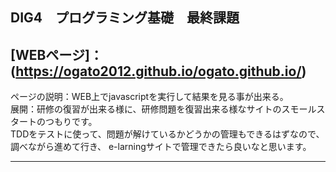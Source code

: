## DIG4　プログラミング基礎　最終課題
## [WEBページ]：(https://ogato2012.github.io/ogato.github.io/)

ページの説明：WEB上でjavascriptを実行して結果を見る事が出来る。  
展開：研修の復習が出来る様に、研修問題を復習出来る様なサイトのスモールスタートのつもりです。  
TDDをテストに使って、問題が解けているかどうかの管理もできるはずなので、調べながら進めて行き、  e-larningサイトで管理できたら良いなと思います。  
***

